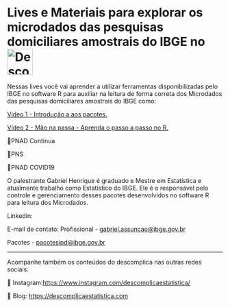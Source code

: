 # Lives e Materiais para explorar os microdados das pesquisas domiciliares amostrais do IBGE no <img src="https://www.cbib.cl/wp-content/uploads/2019/10/Logo-RStudio-imagen-destacada.png" title="Descomplica Estatistica" class="center" width="60">  </a>  

Nessas lives você vai aprender  a utilizar ferramentas disponibilizadas pelo IBGE no software R para auxiliar na leitura de forma correta dos Microdados das pesquisas domiciliares amostrais do IBGE como:

[Vídeo 1 - Introdução a aos pacotes.](https://www.youtube.com/watch?v=Q-rR5vu6cv4&t=516s&ab_channel=DescomplicaEstatistica)

[Vídeo 2 - Mão na passa - Aprenda o passo a passo no R.](https://www.youtube.com/watch?v=Q-rR5vu6cv4&t=516s&ab_channel=DescomplicaEstatistica)


🔹PNAD Contínua

🔹PNS 

🔹PNAD COVID19

O palestrante Gabriel Henrique é graduado e Mestre em Estatística e atualmente trabalho como Estatístico do IBGE. Ele é o responsável pelo controle e gerenciamento desses pacotes desenvolvidos no software R para leitura dos Microdados. 

Linkedin:

E-mail de contato:
Profissional - gabriel.assuncao@ibge.gov.br

Pacotes - pacotesipd@ibge.gov.br

____________________________________________________________________________________

Acompanhe também os conteúdos do descomplica nas outras redes sociais: 

📌 Instagram:https://www.instagram.com/descomplicaestatistica/

📌 Blog: https://descomplicaestatistica.com
